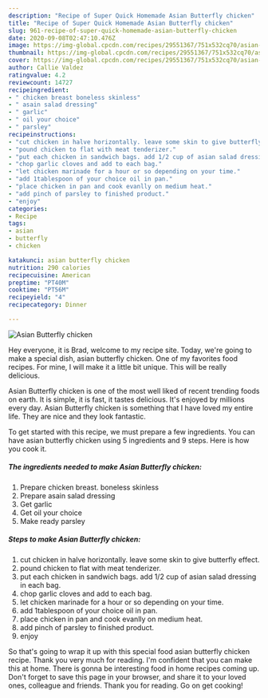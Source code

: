```yaml
---
description: "Recipe of Super Quick Homemade Asian Butterfly chicken"
title: "Recipe of Super Quick Homemade Asian Butterfly chicken"
slug: 961-recipe-of-super-quick-homemade-asian-butterfly-chicken
date: 2020-09-08T02:47:10.476Z
image: https://img-global.cpcdn.com/recipes/29551367/751x532cq70/asian-butterfly-chicken-recipe-main-photo.jpg
thumbnail: https://img-global.cpcdn.com/recipes/29551367/751x532cq70/asian-butterfly-chicken-recipe-main-photo.jpg
cover: https://img-global.cpcdn.com/recipes/29551367/751x532cq70/asian-butterfly-chicken-recipe-main-photo.jpg
author: Callie Valdez
ratingvalue: 4.2
reviewcount: 14727
recipeingredient:
- " chicken breast boneless skinless"
- " asain salad dressing"
- " garlic"
- " oil your choice"
- " parsley"
recipeinstructions:
- "cut chicken in halve horizontally. leave some skin to give butterfly effect."
- "pound chicken to flat with meat tenderizer."
- "put each chicken in sandwich bags. add 1/2 cup of asian salad dressing in each bag."
- "chop garlic cloves and add to each bag."
- "let chicken marinade for a hour or so depending on your time."
- "add 1tablespoon of your choice oil in pan."
- "place chicken in pan and cook evanlly on medium heat."
- "add pinch of parsley to finished product."
- "enjoy"
categories:
- Recipe
tags:
- asian
- butterfly
- chicken

katakunci: asian butterfly chicken 
nutrition: 290 calories
recipecuisine: American
preptime: "PT40M"
cooktime: "PT56M"
recipeyield: "4"
recipecategory: Dinner

---
```



![Asian Butterfly chicken](https://img-global.cpcdn.com/recipes/29551367/751x532cq70/asian-butterfly-chicken-recipe-main-photo.jpg)

Hey everyone, it is Brad, welcome to my recipe site. Today, we're going to make a special dish, asian butterfly chicken. One of my favorites food recipes. For mine, I will make it a little bit unique. This will be really delicious.



Asian Butterfly chicken is one of the most well liked of recent trending foods on earth. It is simple, it is fast, it tastes delicious. It's enjoyed by millions every day. Asian Butterfly chicken is something that I have loved my entire life. They are nice and they look fantastic.


To get started with this recipe, we must prepare a few ingredients. You can have asian butterfly chicken using 5 ingredients and 9 steps. Here is how you cook it.

<!--inarticleads1-->

##### The ingredients needed to make Asian Butterfly chicken:

1. Prepare  chicken breast. boneless skinless
1. Prepare  asain salad dressing
1. Get  garlic
1. Get  oil your choice
1. Make ready  parsley




<!--inarticleads2-->

##### Steps to make Asian Butterfly chicken:

1. cut chicken in halve horizontally. leave some skin to give butterfly effect.
1. pound chicken to flat with meat tenderizer.
1. put each chicken in sandwich bags. add 1/2 cup of asian salad dressing in each bag.
1. chop garlic cloves and add to each bag.
1. let chicken marinade for a hour or so depending on your time.
1. add 1tablespoon of your choice oil in pan.
1. place chicken in pan and cook evanlly on medium heat.
1. add pinch of parsley to finished product.
1. enjoy




So that's going to wrap it up with this special food asian butterfly chicken recipe. Thank you very much for reading. I'm confident that you can make this at home. There is gonna be interesting food in home recipes coming up. Don't forget to save this page in your browser, and share it to your loved ones, colleague and friends. Thank you for reading. Go on get cooking!
